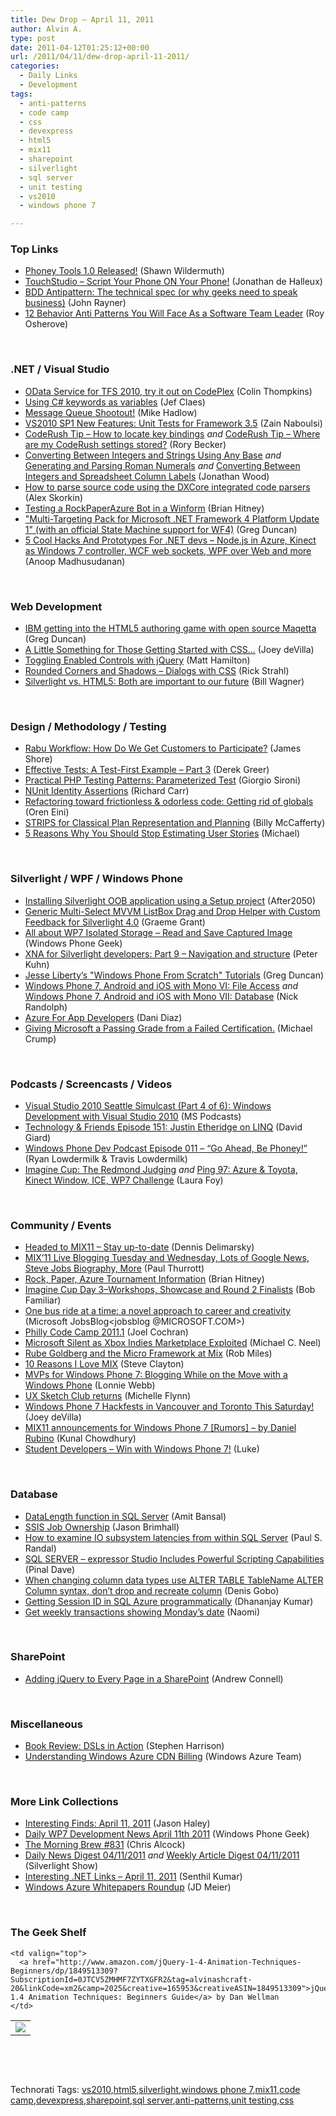 ```yaml
---
title: Dew Drop – April 11, 2011
author: Alvin A.
type: post
date: 2011-04-12T01:25:12+00:00
url: /2011/04/11/dew-drop-april-11-2011/
categories:
  - Daily Links
  - Development
tags:
  - anti-patterns
  - code camp
  - css
  - devexpress
  - html5
  - mix11
  - sharepoint
  - silverlight
  - sql server
  - unit testing
  - vs2010
  - windows phone 7

---
```

### <a name="top"></a>Top Links

  * [Phoney Tools 1.0 Released!][1] (Shawn Wildermuth)
  * [TouchStudio &#8211; Script Your Phone ON Your Phone!][2] (Jonathan de Halleux)
  * [BDD Antipattern: The technical spec (or why geeks need to speak business)][3] (John Rayner)
  * [12 Behavior Anti Patterns You Will Face As a Software Team Leader][4] (Roy Osherove)

&#160;

### <a name="dotnet"></a>.NET / Visual Studio

  * [OData Service for TFS 2010, try it out on CodePlex][5] (Colin Thompkins)
  * [Using C# keywords as variables][6] (Jef Claes)
  * [Message Queue Shootout!][7] (Mike Hadlow)
  * [VS2010 SP1 New Features: Unit Tests for Framework 3.5][8] (Zain Naboulsi)
  * [CodeRush Tip – How to locate key bindings][9] _and_ [CodeRush Tip – Where are my CodeRush settings stored?][10] (Rory Becker)
  * [Converting Between Integers and Strings Using Any Base][11] _and_ [Generating and Parsing Roman Numerals][12] _and_ [Converting Between Integers and Spreadsheet Column Labels][13] (Jonathan Wood)
  * [How to parse source code using the DXCore integrated code parsers][14] (Alex Skorkin)
  * [Testing a RockPaperAzure Bot in a Winform][15] (Brian Hitney)
  * ["Multi-Targeting Pack for Microsoft .NET Framework 4 Platform Update 1" (with an official State Machine support for WF4)][16] (Greg Duncan)
  * [5 Cool Hacks And Prototypes For .NET devs – Node.js in Azure, Kinect as Windows 7 controller, WCF web sockets, WPF over Web and more][17] (Anoop Madhusudanan)

&#160;

### <a name="web"></a>Web Development

  * [IBM getting into the HTML5 authoring game with open source Maqetta][18] (Greg Duncan)
  * [A Little Something for Those Getting Started with CSS…][19] (Joey deVilla)
  * [Toggling Enabled Controls with jQuery][20] (Matt Hamilton)
  * [Rounded Corners and Shadows – Dialogs with CSS][21] (Rick Strahl)
  * [Silverlight vs. HTML5: Both are important to our future][22] (Bill Wagner)

&#160;

### <a name="design"></a>Design / Methodology / Testing

  * [Rabu Workflow: How Do We Get Customers to Participate?][23] (James Shore)
  * [Effective Tests: A Test-First Example – Part 3][24] (Derek Greer)
  * [Practical PHP Testing Patterns: Parameterized Test][25] (Giorgio Sironi)
  * [NUnit Identity Assertions][26] (Richard Carr)
  * [Refactoring toward frictionless & odorless code: Getting rid of globals][27] (Oren Eini)
  * [STRIPS for Classical Plan Representation and Planning][28] (Billy McCafferty)
  * [5 Reasons Why You Should Stop Estimating User Stories][29] (Michael)

&#160;

### <a name="silverlight"></a>Silverlight / WPF / Windows Phone

  * [Installing Silverlight OOB application using a Setup project][30] (After2050)
  * [Generic Multi-Select MVVM ListBox Drag and Drop Helper with Custom Feedback for Silverlight 4.0][31] (Graeme Grant)
  * [All about WP7 Isolated Storage &#8211; Read and Save Captured Image][32] (Windows Phone Geek)
  * [XNA for Silverlight developers: Part 9 &#8211; Navigation and structure][33] (Peter Kuhn)
  * [Jesse Liberty&#8217;s "Windows Phone From Scratch" Tutorials][34] (Greg Duncan)
  * [Windows Phone 7, Android and iOS with Mono VI: File Access][35] _and_ [Windows Phone 7, Android and iOS with Mono VII: Database][36] (Nick Randolph)
  * [Azure For App Developers][37] (Dani Diaz)
  * [Giving Microsoft a Passing Grade from a Failed Certification.][38] (Michael Crump)

&#160;

### <a name="podcasts"></a>Podcasts / Screencasts / Videos

  * [Visual Studio 2010 Seattle Simulcast (Part 4 of 6): Windows Development with Visual Studio 2010][39] (MS Podcasts)
  * <a href="http://feedproxy.google.com/~r/TechnologyAndFriends/~3/2HacjtJu2Tc/tf151.aspx" target="_blank">Technology & Friends Episode 151: Justin Etheridge on LINQ</a> (David Giard)
  * <a href="http://feedproxy.google.com/~r/WindowsPhoneDevPodcast/~3/aO3KU5-Ej-Y/" target="_blank">Windows Phone Dev Podcast Episode 011 – “Go Ahead, Be Phoney!”</a> (Ryan Lowdermilk & Travis Lowdermilk)
  * [Imagine Cup: The Redmond Judging][40] _and_ [Ping 97: Azure & Toyota, Kinect Window, ICE, WP7 Challenge][41] (Laura Foy)

&#160;

### <a name="events"></a>Community / Events

  * [Headed to MIX11 &#8211; Stay up-to-date][42] (Dennis Delimarsky)
  * [MIX&#8217;11 Live Blogging Tuesday and Wednesday, Lots of Google News, Steve Jobs Biography, More][43] (Paul Thurrott)
  * [Rock, Paper, Azure Tournament Information][44] (Brian Hitney)
  * [Imagine Cup Day 3–Workshops, Showcase and Round 2 Finalists][45] (Bob Familiar)
  * [One bus ride at a time: a novel approach to career and creativity][46] (Microsoft JobsBlog<jobsblog @MICROSOFT.COM>)
  * [Philly Code Camp 2011.1][47] (Joel Cochran)
  * [Microsoft Silent as Xbox Indies Marketplace Exploited][48] (Michael C. Neel)
  * [Rube Goldberg and the Micro Framework at Mix][49] (Rob Miles)
  * [10 Reasons I Love MIX][50] (Steve Clayton)
  * [MVPs for Windows Phone 7: Blogging While on the Move with a Windows Phone][51] (Lonnie Webb)
  * [UX Sketch Club returns][52] (Michelle Flynn)
  * [Windows Phone 7 Hackfests in Vancouver and Toronto This Saturday!][53] (Joey deVilla)
  * [MIX11 announcements for Windows Phone 7 [Rumors] &#8211; by Daniel Rubino][54] (Kunal Chowdhury)
  * [Student Developers – Win with Windows Phone 7!][55] (Luke)

&#160;

### <a name="db"></a>Database

  * [DataLength function in SQL Server][56] (Amit Bansal)
  * [SSIS Job Ownership][57] (Jason Brimhall)
  * [How to examine IO subsystem latencies from within SQL Server][58] (Paul S. Randal)
  * [SQL SERVER – expressor Studio Includes Powerful Scripting Capabilities][59] (Pinal Dave)
  * [When changing column data types use ALTER TABLE TableName ALTER Column syntax, don&#8217;t drop and recreate column][60] (Denis Gobo)
  * [Getting Session ID in SQL Azure programmatically][61] (Dhananjay Kumar)
  * [Get weekly transactions showing Monday&#8217;s date][62] (Naomi)

&#160;

### <a name="sp"></a>SharePoint

  * [Adding jQuery to Every Page in a SharePoint][63] (Andrew Connell)

&#160;

### <a name="misc"></a>Miscellaneous

  * <a href="http://feeds.dzone.com/~r/zones/books/~3/8N9yl0gxTWA/dsls-action" target="_blank">Book Review: DSLs in Action</a> (Stephen Harrison)
  * [Understanding Windows Azure CDN Billing][64] (Windows Azure Team)

&#160;

### <a name="links"></a>More Link Collections

  * [Interesting Finds: April 11, 2011][65] (Jason Haley)
  * [Daily WP7 Development News April 11th 2011][66] (Windows Phone Geek)
  * [The Morning Brew #831][67] (Chris Alcock)
  * [Daily News Digest 04/11/2011][68] _and_ [Weekly Article Digest 04/11/2011][69] (Silverlight Show)
  * [Interesting .NET Links – April 11, 2011][70] (Senthil Kumar)
  * [Windows Azure Whitepapers Roundup][71] (JD Meier)

&#160;

### <a name="shelf"></a>The Geek Shelf

<table border="0" cellspacing="0" cellpadding="0">
  <tr>
    <td>
      <img data-recalc-dims="1" decoding="async" src="https://i0.wp.com/ecx.images-amazon.com/images/I/51r-%252ByByLBL._SL160_.jpg?w=660" />
    </td>
    
    <td valign="top">
      <a href="http://www.amazon.com/jQuery-1-4-Animation-Techniques-Beginners/dp/1849513309?SubscriptionId=0JTCV5ZMHMF7ZYTXGFR2&tag=alvinashcraft-20&linkCode=xm2&camp=2025&creative=165953&creativeASIN=1849513309">jQuery 1.4 Animation Techniques: Beginners Guide</a> by Dan Wellman
    </td>
  </tr>
</table>

&#160;

<div style="padding-bottom: 0px; margin: 0px; padding-left: 0px; padding-right: 0px; display: inline; float: none; padding-top: 0px" id="scid:C16BAC14-9A3D-4c50-9394-FBFEF7A93539:1f315bde-dca7-4444-88d6-de2186ab6b4a" class="wlWriterEditableSmartContent">
  <!--dotnetkickit-->
</div>

&#160;

<div style="padding-bottom: 0px; margin: 0px; padding-left: 0px; padding-right: 0px; display: inline; float: none; padding-top: 0px" id="scid:0767317B-992E-4b12-91E0-4F059A8CECA8:5e027cc6-3999-44cb-82ae-db279561450e" class="wlWriterEditableSmartContent">
  Technorati Tags: <a href="http://technorati.com/tags/vs2010" rel="tag">vs2010</a>,<a href="http://technorati.com/tags/html5" rel="tag">html5</a>,<a href="http://technorati.com/tags/silverlight" rel="tag">silverlight</a>,<a href="http://technorati.com/tags/windows+phone+7" rel="tag">windows phone 7</a>,<a href="http://technorati.com/tags/mix11" rel="tag">mix11</a>,<a href="http://technorati.com/tags/code+camp" rel="tag">code camp</a>,<a href="http://technorati.com/tags/devexpress" rel="tag">devexpress</a>,<a href="http://technorati.com/tags/sharepoint" rel="tag">sharepoint</a>,<a href="http://technorati.com/tags/sql+server" rel="tag">sql server</a>,<a href="http://technorati.com/tags/anti-patterns" rel="tag">anti-patterns</a>,<a href="http://technorati.com/tags/unit+testing" rel="tag">unit testing</a>,<a href="http://technorati.com/tags/css" rel="tag">css</a>
</div>

 [1]: http://wildermuth.com/2011/04/11/Phoney_Tools_1_0_Released!
 [2]: http://channel9.msdn.com/Blogs/Peli/TouchStudio-Script-Your-Phone-ON-Your-Phone
 [3]: http://sharpfellows.com/post.aspx?id=ed22f40f-4e2e-4a8e-bcf1-3ac495de4641
 [4]: http://feedproxy.google.com/~r/5whys/~3/9Ezx49QzKWA/12-behavior-anti-patterns-you-will-face-as-a-software-team-l.html
 [5]: http://blogs.msdn.com/b/codeplex/archive/2011/04/11/odata-service-for-tfs-2010-try-it-out-on-codeplex.aspx
 [6]: http://feedproxy.google.com/~r/DiaryOfAnetDeveloperByJefClaes/~3/XsY8yXcheEA/using-c-keywords-as-variables.html
 [7]: http://feedproxy.google.com/~r/CodeRant/~3/XSzhBYgaaVQ/message-queue-shootout.html
 [8]: http://feedproxy.google.com/~r/zainnab/~3/MmwcEwk4ObQ/vs2010-sp1-new-features-unit-tests-for-framework-3-5.aspx
 [9]: http://community.devexpress.com/blogs/rorybecker/archive/2011/04/11/coderush-tip-how-to-locate-key-bindings.aspx
 [10]: http://community.devexpress.com/blogs/rorybecker/archive/2011/04/11/coderush-tip-where-are-my-coderush-settings-stored.aspx
 [11]: http://www.blackbeltcoder.com/Articles/strings/converting-between-integers-and-strings-using-any-base
 [12]: http://www.blackbeltcoder.com/Articles/strings/generating-and-parsing-roman-numerals
 [13]: http://www.blackbeltcoder.com/Articles/strings/converting-between-integers-and-spreadsheet-column-labels
 [14]: http://www.skorkin.com/2011/04/how-to-parse-source-code-using-the-dxcore-integrated-code-parsers/
 [15]: http://feedproxy.google.com/~r/structuretoobig/~3/qgYjKv7Ghek/post.aspx
 [16]: http://coolthingoftheday.blogspot.com/2011/04/pack-for-microsoft-net-framework-4.html
 [17]: http://feedproxy.google.com/~r/amazedsaint/articles/~3/E27mNaWNAyc/5-cool-hacks-and-prototypes-for-net.html
 [18]: http://coolthingoftheday.blogspot.com/2011/04/ibm-getting-into-html5-authoring-game.html
 [19]: http://www.globalnerdy.com/2011/04/11/a-little-something-for-those-getting-started-with-css/
 [20]: http://matthamilton.net/toggling-enabled-controls-with-jquery
 [21]: http://feedproxy.google.com/~r/RickStrahl/~3/STgHh3mlJk8/992534.aspx
 [22]: http://feedproxy.google.com/~r/billwagner/~3/LwgsG0QBVWQ/SilverlightvsHTML5Bothareimportanttoourfuture
 [23]: http://jamesshore.com/Blog/Rabu/Rabu-Workflow.html
 [24]: http://feedproxy.google.com/~r/LosTechies/~3/ivcuHTaVyf8/
 [25]: http://feeds.dzone.com/~r/zones/agile/~3/0PDFDkPbnT8/practical-php-testing-patterns-46
 [26]: http://feedproxy.google.com/~r/BlackwaspLatestAdditions/~3/3AG-_ZOWp-4/NUnitIdentityAsserts.aspx
 [27]: http://feedproxy.google.com/~r/AyendeRahien/~3/2F4-wiVdo5g/refactoring-toward-frictionless-amp-odorless-code-getting-rid-of-globals.aspx
 [28]: http://www.sharprobotica.com/2011/04/strips-for-classical-plan-representation-and-planning/
 [29]: http://feeds.dzone.com/~r/zones/agile/~3/6Z79l63Z6YI/5-reasons-why-you-should-stop
 [30]: http://www.codeproject.com/KB/install/slsetup.aspx
 [31]: http://www.codeproject.com/KB/silverlight/ListDragDropSL.aspx
 [32]: http://www.windowsphonegeek.com/tips/All-about-WP7-Isolated-Storage---Read-and-Save-Captured-Image
 [33]: http://feedproxy.google.com/~r/silverlightshow/~3/kwEcwf-ZhhM/XNA-for-Silverlight-developers-Part-9-Navigation-and-structure.aspx
 [34]: http://channel9.msdn.com/coding4fun/blog/Jesse-Libertys-Windows-Phone-From-Scratch-Tutorials
 [35]: http://feedproxy.google.com/~r/NicksNetTravels/~3/kmx9mijHCoI/post.aspx
 [36]: http://feedproxy.google.com/~r/NicksNetTravels/~3/iqkg1kP8ZR0/post.aspx
 [37]: http://blogs.msdn.com/b/dani/archive/2011/04/11/azure-for-app-developers.aspx
 [38]: http://michaelcrump.net/archive/2011/04/11/giving-microsoft-a-passing-grade-from-a-failed-certification.aspx
 [39]: http://www.microsoft.com/events/podcasts/default.aspx?audience=Audience-e5381407-359f-4922-97d0-0237af790eee&pageId=x6504&source=Microsoft-Podcasts-for-Developers&WT.rss_ev=a
 [40]: http://channel9.msdn.com/posts/Imagine-Cup-Day-1
 [41]: http://channel9.msdn.com/Shows/PingShow/Ping-97-Azure--Toyota-Kinect-Window-ICE-WP7-Challenge
 [42]: http://feeds.dzone.com/~r/zones/css/~3/tSan34FiUwc/headed-mix11-stay-date
 [43]: http://www.winsupersite.com/blogs/entryid/76305/mix11-live-blogging-tuesday-and-wednesday-lots-of-google-news-steve-jobs-biography-more
 [44]: http://feedproxy.google.com/~r/structuretoobig/~3/lx7MgF6BPoE/post.aspx
 [45]: http://feedproxy.google.com/~r/msdn/bobfamiliar/~3/aGdeoUNCh0Y/imagine-cup-day-3-workshops-showcase-and-round-2-finalists.aspx
 [46]: http://feeds.microsoftjobsblog.com/~r/MicrosoftJobsBlog/~3/er7aJqkt5os/
 [47]: http://www.developingfor.net/net/philly-code-camp-2011-1.html
 [48]: http://feedproxy.google.com/~r/Devlicious/~3/kQSIo8kQiNo/microsoft-silent-as-xbox-indies-marketplace-exploited.aspx
 [49]: http://www.robmiles.com/journal/2011/4/11/rube-goldberg-and-the-micro-framework-at-mix.html
 [50]: http://blogs.technet.com/b/next/archive/2011/04/11/10-reasons-i-love-mix.aspx
 [51]: http://blogs.msdn.com/b/mvpawardprogram/archive/2011/04/11/mvps-for-windows-phone-7-blogging-while-on-the-move-with-a-windows-phone.aspx
 [52]: http://consultingblogs.emc.com/michelleflynn/archive/2011/04/11/ux-sketch-club-returns.aspx
 [53]: http://www.globalnerdy.com/2011/04/11/windows-phone-7-hackfests-in-vancouver-and-toronto-this-saturday/
 [54]: http://www.silverlight-zone.com/2011/04/mix11-announcements-for-windows-phone-7.html
 [55]: http://www.mykindofphone.com/student-developers-win-with-windows-phone-7
 [56]: http://feedproxy.google.com/~r/AmitBansal/~3/LgcLcKrXV2Q/datalength-function-in-sql-server
 [57]: http://feedproxy.google.com/~r/sqlserverpedia/~3/h7dnE_L5tF4/
 [58]: http://feedproxy.google.com/~r/PaulSRandal/~3/kjZ7zRrkCmI/post.aspx
 [59]: http://blog.sqlauthority.com/2011/04/11/sql-server-%e2%80%93-expressor-studio-includes-powerful-scripting-capabilities/
 [60]: http://blogs.lessthandot.com/index.php/DataMgmt/DBProgramming/MSSQLServer/when-changing-column-data-types
 [61]: http://debugmode.net/2011/04/11/getting-session-id-in-sql-azure-programmatically/
 [62]: http://blogs.lessthandot.com/index.php/DataMgmt/DataDesign/get-weekly-transactions-showing-monday
 [63]: http://feedproxy.google.com/~r/AndrewConnell/~3/DjCOyn1ZKQU/adding-jquery-to-every-page-in-a-sharepoint.aspx
 [64]: http://blogs.msdn.com/b/windowsazure/archive/2011/04/11/understanding-windows-azure-cdn-billing.aspx
 [65]: http://jasonhaley.com/blog/post.aspx?id=5ae6e007-dded-477c-95dd-3f5a53f0219c
 [66]: http://www.windowsphonegeek.com/news/daily-wp7-development-news-april-11th-2011
 [67]: http://feedproxy.google.com/~r/ReflectivePerspective/~3/mNlnD5MCOIc/
 [68]: http://feedproxy.google.com/~r/silverlightshow/~3/zYRU0fMlE8g/Daily-News-Digest-04-11-2011.aspx
 [69]: http://feedproxy.google.com/~r/silverlightshow/~3/nq62MM9TodI/Weekly-Article-Digest-04-11-2011.aspx
 [70]: http://feedproxy.google.com/~r/ginktage/EPSB/~3/SLXxxVAGClo/
 [71]: http://feedproxy.google.com/~r/jmeier/~3/rpGoul6m5TE/windows-azure-whitepapers-roundup.aspx